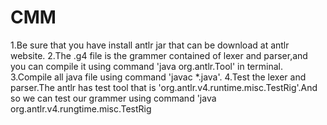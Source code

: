 # CMM
1.Be sure that you have install antlr jar that can be download at antlr website.
2.The .g4 file is the grammer contained of lexer and parser,and you can compile it using command 'java org.antlr.Tool' 
  in terminal.
3.Compile all java file using command 'javac *.java'.
4.Test the lexer and parser.The antlr has test tool that is 'org.antlr.v4.runtime.misc.TestRig'.And so we can test our
  grammer using command 'java org.antlr.v4.rungtime.misc.TestRig <GRAMMAR> <START> <STYLE> <FILE|INPUT>'.
  <GRAMMAR> is the grammer that you named at the start of the file .g4 at first.
  <START> is the first root.
  <STYLE> contain.....
